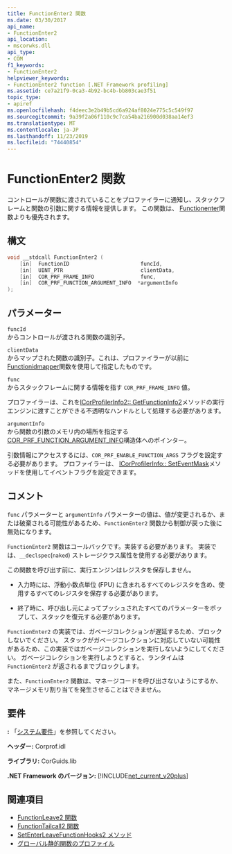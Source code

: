 ```yaml
---
title: FunctionEnter2 関数
ms.date: 03/30/2017
api_name:
- FunctionEnter2
api_location:
- mscorwks.dll
api_type:
- COM
f1_keywords:
- FunctionEnter2
helpviewer_keywords:
- FunctionEnter2 function [.NET Framework profiling]
ms.assetid: ce7a21f9-0ca3-4b92-bc4b-bb803cae3f51
topic_type:
- apiref
ms.openlocfilehash: f4deec3e2b49b5cd6a924af8024e775c5c549f97
ms.sourcegitcommit: 9a39f2a06f110c9c7ca54ba216900d038aa14ef3
ms.translationtype: MT
ms.contentlocale: ja-JP
ms.lasthandoff: 11/23/2019
ms.locfileid: "74440854"
---
```

# <a name="functionenter2-function"></a>FunctionEnter2 関数
コントロールが関数に渡されていることをプロファイラーに通知し、スタックフレームと関数の引数に関する情報を提供します。 この関数は、 [Functionenter](../../../../docs/framework/unmanaged-api/profiling/functionenter-function.md)関数よりも優先されます。  
  
## <a name="syntax"></a>構文  
  
```cpp  
void __stdcall FunctionEnter2 (  
    [in]  FunctionID                       funcId,   
    [in]  UINT_PTR                         clientData,   
    [in]  COR_PRF_FRAME_INFO               func,   
    [in]  COR_PRF_FUNCTION_ARGUMENT_INFO  *argumentInfo  
);  
```  
  
## <a name="parameters"></a>パラメーター  
 `funcId`  
 からコントロールが渡される関数の識別子。  
  
 `clientData`  
 からマップされた関数の識別子。これは、プロファイラーが以前に[Functionidmapper](../../../../docs/framework/unmanaged-api/profiling/functionidmapper-function.md)関数を使用して指定したものです。  
  
 `func`  
 からスタックフレームに関する情報を指す `COR_PRF_FRAME_INFO` 値。  
  
 プロファイラーは、これを[ICorProfilerInfo2:: GetFunctionInfo2](../../../../docs/framework/unmanaged-api/profiling/icorprofilerinfo2-getfunctioninfo2-method.md)メソッドの実行エンジンに渡すことができる不透明なハンドルとして処理する必要があります。  
  
 `argumentInfo`  
 から関数の引数のメモリ内の場所を指定する[COR_PRF_FUNCTION_ARGUMENT_INFO](../../../../docs/framework/unmanaged-api/profiling/cor-prf-function-argument-info-structure.md)構造体へのポインター。  
  
 引数情報にアクセスするには、`COR_PRF_ENABLE_FUNCTION_ARGS` フラグを設定する必要があります。 プロファイラーは、 [ICorProfilerInfo:: SetEventMask](../../../../docs/framework/unmanaged-api/profiling/icorprofilerinfo-seteventmask-method.md)メソッドを使用してイベントフラグを設定できます。  
  
## <a name="remarks"></a>コメント  
 `func` パラメーターと `argumentInfo` パラメーターの値は、値が変更されるか、または破棄される可能性があるため、`FunctionEnter2` 関数から制御が戻った後に無効になります。  
  
 `FunctionEnter2` 関数はコールバックです。実装する必要があります。 実装では、`__declspec`(`naked`) ストレージクラス属性を使用する必要があります。  
  
 この関数を呼び出す前に、実行エンジンはレジスタを保存しません。  
  
- 入力時には、浮動小数点単位 (FPU) に含まれるすべてのレジスタを含め、使用するすべてのレジスタを保存する必要があります。  
  
- 終了時に、呼び出し元によってプッシュされたすべてのパラメーターをポップして、スタックを復元する必要があります。  
  
 `FunctionEnter2` の実装では、ガベージコレクションが遅延するため、ブロックしないでください。 スタックがガベージコレクションに対応していない可能性があるため、この実装ではガベージコレクションを実行しないようにしてください。 ガベージコレクションを実行しようとすると、ランタイムは `FunctionEnter2` が返されるまでブロックします。  
  
 また、`FunctionEnter2` 関数は、マネージコードを呼び出さないようにするか、マネージメモリ割り当てを発生させることはできません。  
  
## <a name="requirements"></a>要件  
 **:** 「[システム要件](../../../../docs/framework/get-started/system-requirements.md)」を参照してください。  
  
 **ヘッダー:** Corprof.idl  
  
 **ライブラリ:** CorGuids.lib  
  
 **.NET Framework のバージョン:** [!INCLUDE[net_current_v20plus](../../../../includes/net-current-v20plus-md.md)]  
  
## <a name="see-also"></a>関連項目

- [FunctionLeave2 関数](../../../../docs/framework/unmanaged-api/profiling/functionleave2-function.md)
- [FunctionTailcall2 関数](../../../../docs/framework/unmanaged-api/profiling/functiontailcall2-function.md)
- [SetEnterLeaveFunctionHooks2 メソッド](../../../../docs/framework/unmanaged-api/profiling/icorprofilerinfo2-setenterleavefunctionhooks2-method.md)
- [グローバル静的関数のプロファイル](../../../../docs/framework/unmanaged-api/profiling/profiling-global-static-functions.md)
